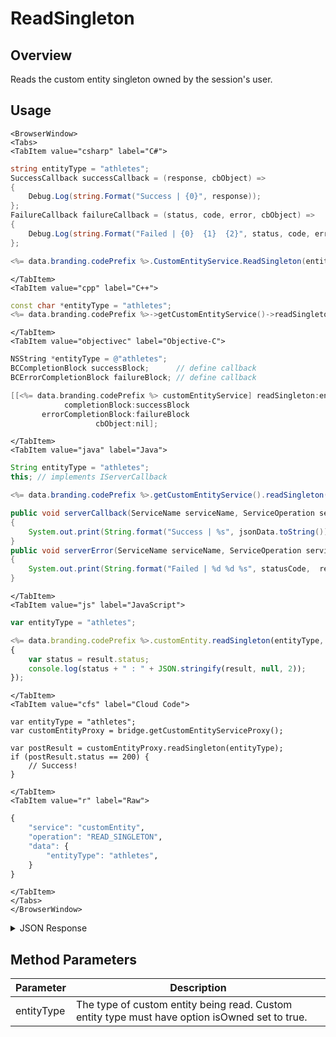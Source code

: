 # ReadSingleton
## Overview
Reads the custom entity singleton owned by the session's user.

<PartialServop service_name="customEntity" operation_name="READ_SINGLETON" />

## Usage

```mdx-code-block
<BrowserWindow>
<Tabs>
<TabItem value="csharp" label="C#">
```

```csharp
string entityType = "athletes";
SuccessCallback successCallback = (response, cbObject) =>
{
    Debug.Log(string.Format("Success | {0}", response));
};
FailureCallback failureCallback = (status, code, error, cbObject) =>
{
    Debug.Log(string.Format("Failed | {0}  {1}  {2}", status, code, error));
};

<%= data.branding.codePrefix %>.CustomEntityService.ReadSingleton(entityType, successCallback, failureCallback);
```

```mdx-code-block
</TabItem>
<TabItem value="cpp" label="C++">
```

```cpp
const char *entityType = "athletes";
<%= data.branding.codePrefix %>->getCustomEntityService()->readSingleton(entityType, this);
```

```mdx-code-block
</TabItem>
<TabItem value="objectivec" label="Objective-C">
```

```objectivec
NSString *entityType = @"athletes";
BCCompletionBlock successBlock;      // define callback
BCErrorCompletionBlock failureBlock; // define callback

[[<%= data.branding.codePrefix %> customEntityService] readSingleton:entityType
            completionBlock:successBlock
       errorCompletionBlock:failureBlock
                   cbObject:nil];
```

```mdx-code-block
</TabItem>
<TabItem value="java" label="Java">
```

```java
String entityType = "athletes";
this; // implements IServerCallback

<%= data.branding.codePrefix %>.getCustomEntityService().readSingleton(entityType, this);

public void serverCallback(ServiceName serviceName, ServiceOperation serviceOperation, JSONObject jsonData)
{
    System.out.print(String.format("Success | %s", jsonData.toString()));
}
public void serverError(ServiceName serviceName, ServiceOperation serviceOperation, int statusCode, int reasonCode, String jsonError)
{
    System.out.print(String.format("Failed | %d %d %s", statusCode,  reasonCode, jsonError.toString()));
}
```

```mdx-code-block
</TabItem>
<TabItem value="js" label="JavaScript">
```

```javascript
var entityType = "athletes";

<%= data.branding.codePrefix %>.customEntity.readSingleton(entityType, result =>
{
    var status = result.status;
    console.log(status + " : " + JSON.stringify(result, null, 2));
});
```

```mdx-code-block
</TabItem>
<TabItem value="cfs" label="Cloud Code">
```

```cfscript
var entityType = "athletes";
var customEntityProxy = bridge.getCustomEntityServiceProxy();

var postResult = customEntityProxy.readSingleton(entityType);
if (postResult.status == 200) {
    // Success!
}
```

```mdx-code-block
</TabItem>
<TabItem value="r" label="Raw">
```

```r
{
	"service": "customEntity",
	"operation": "READ_SINGLETON",
	"data": {
		"entityType": "athletes",
	}
}
```

```mdx-code-block
</TabItem>
</Tabs>
</BrowserWindow>
```

<details>
<summary>JSON Response</summary>

```json
{
  "data": {
    "entityId": "12a57791-2600-47dc-ad3c-96a54c461a58",
    "version": 1,
    "acl": {
      "other": 0
    },
    "ownerId": "cde6c0b2-e9e4-40e4-8c8a-91ebba5a2291",
    "expiresAt": null,
    "timeToLive": null,
    "createdAt": 1590264448888,
    "updatedAt": 1591815136870,
    "entityType": "athletes",
    "data": {
        "firstName": "Super", 
        "surName": "Star", 
        "position" : "forward", 
        "goals": 2, 
        "assists": 4 
    },
    "_serverTime": 1637946319239
  },
  "status": 200
}
```
</details>

## Method Parameters
Parameter | Description
--------- | -----------
entityType | The type of custom entity being read. Custom entity type must have option isOwned set to true.


